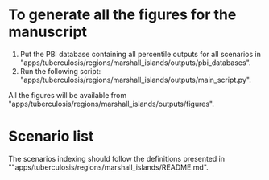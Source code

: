 # To generate all the figures for the manuscript

1. Put the PBI database containing all percentile outputs for all scenarios in "apps/tuberculosis/regions/marshall_islands/outputs/pbi_databases". 
2. Run the following script: "apps/tuberculosis/regions/marshall_islands/outputs/main_script.py".

All the figures will be available from "apps/tuberculosis/regions/marshall_islands/outputs/figures". 


# Scenario list
The scenarios indexing should follow the definitions presented in ""apps/tuberculosis/regions/marshall_islands/README.md".

